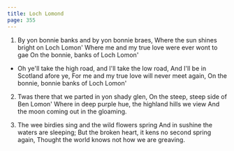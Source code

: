 ```yaml
---
title: Loch Lomond
page: 355
---  
```



1. By yon bonnie banks and by yon bonnie braes,
Where the sun shines bright on Loch Lomon'
Where me and my true love were ever wont to gae
On the bonnie, banks of Loch Lomon'


- Oh ye'll take the high road, and I'll take the low road,
And I'll be in Scotland afore ye,
For me and my true love will never meet again,
On the bonnie, bonnie banks of Loch Lomon'


2. Twas there that we parted in yon shady glen,
On the steep, steep side of Ben Lomon'
Where in deep purple hue, the highland hills we view
And the moon coming out in the gloaming.


3. The wee birdies sing and the wild flowers spring
And in sushine the waters are sleeping;
But the broken heart, it kens no second spring again,
Thought the world knows not how we are greaving.